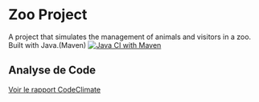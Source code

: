 
# Zoo Project
A project that simulates the management of animals and visitors in a zoo. Built with Java.(Maven)
[![Java CI with Maven](https://github.com/Niihaad/-POO_Repository1/actions/workflows/main.yml/badge.svg)](https://github.com/Niihaad/-POO_Repository1/actions/workflows/main.yml)

## Analyse de Code
[Voir le rapport CodeClimate]([https://codeclimate.com/github/USER/REPO](https://codeclimate.com/github/Niihaad/-POO_Repository1))
